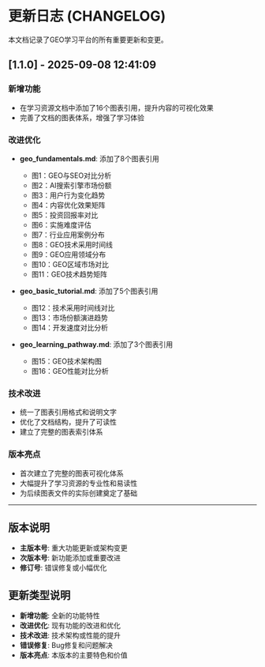 # 更新日志 (CHANGELOG)

本文档记录了GEO学习平台的所有重要更新和变更。

## [1.1.0] - 2025-09-08 12:41:09

### 新增功能
- 在学习资源文档中添加了16个图表引用，提升内容的可视化效果
- 完善了文档的图表体系，增强了学习体验

### 改进优化
- **geo_fundamentals.md**: 添加了8个图表引用
  - 图1：GEO与SEO对比分析
  - 图2：AI搜索引擎市场份额
  - 图3：用户行为变化趋势
  - 图4：内容优化效果矩阵
  - 图5：投资回报率对比
  - 图6：实施难度评估
  - 图7：行业应用案例分布
  - 图8：GEO技术采用时间线
  - 图9：GEO应用领域分布
  - 图10：GEO区域市场对比
  - 图11：GEO技术趋势矩阵

- **geo_basic_tutorial.md**: 添加了5个图表引用
  - 图12：技术采用时间线对比
  - 图13：市场份额演进趋势
  - 图14：开发速度对比分析

- **geo_learning_pathway.md**: 添加了3个图表引用
  - 图15：GEO技术架构图
  - 图16：GEO性能对比分析

### 技术改进
- 统一了图表引用格式和说明文字
- 优化了文档结构，提升了可读性
- 建立了完整的图表索引体系

### 版本亮点
- 首次建立了完整的图表可视化体系
- 大幅提升了学习资源的专业性和易读性
- 为后续图表文件的实际创建奠定了基础

---

## 版本说明

- **主版本号**: 重大功能更新或架构变更
- **次版本号**: 新功能添加或重要改进
- **修订号**: 错误修复或小幅优化

## 更新类型说明

- **新增功能**: 全新的功能特性
- **改进优化**: 现有功能的改进和优化
- **技术改进**: 技术架构或性能的提升
- **错误修复**: Bug修复和问题解决
- **版本亮点**: 本版本的主要特色和价值